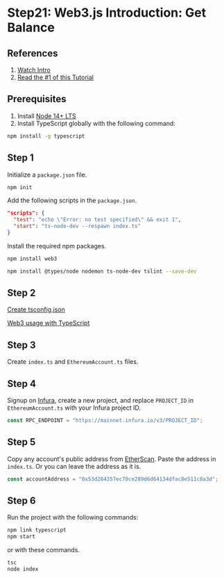 # Step21: Web3.js Introduction: Get Balance

## References

1.  [Watch Intro](https://www.youtube.com/watch?v=t3wM5903ty0)
2.  [Read the #1 of this Tutorial](https://www.dappuniversity.com/articles/web3-js-intro)

## Prerequisites

1.  Install [Node 14+ LTS](https://nodejs.org/en/download/)
2.  Install TypeScript globally with the following command:

```bash
npm install -g typescript
```

## Step 1

Initialize a `package.json` file.

```bash
npm init
```

Add the following scripts in the `package.json`.

```json
"scripts": {
  "test": "echo \"Error: no test specified\" && exit 1",
  "start": "ts-node-dev --respawn index.ts"
}
```

Install the required npm packages.

```bash
npm install web3
```

```bash
npm install @types/node nodemon ts-node-dev tslint --save-dev
```

## Step 2

[Create tsconfig.json](https://stackoverflow.com/questions/61305578/what-typescript-configuration-produces-output-closest-to-node-js-14-capabilities/61305579#61305579)

[Web3 usage with TypeScript](https://github.com/ChainSafe/web3.js#usage-with-typescript)

## Step 3

Create `index.ts` and `EthereumAccount.ts` files.

## Step 4

Signup on [Infura](https://infura.io/), create a new project, and replace `PROJECT_ID` in `EthereumAccount.ts` with your Infura project ID.

```ts
const RPC_ENDPOINT = "https://mainnet.infura.io/v3/PROJECT_ID";
```

## Step 5

Copy any account's public address from [EtherScan](https://etherscan.io/accounts). Paste the address in `index.ts`. Or you can leave the address as it is.

```ts
const accountAddress = "0x53d284357ec70ce289d6d64134dfac8e511c8a3d";
```

## Step 6

Run the project with the following commands:

```bash
npm link typescript
npm start
```

or with these commands.

```bash
tsc
node index
```
